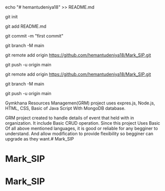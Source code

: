 echo "# hemantudeniya18" >> README.md

git init

git add README.md

git commit -m "first commit"

git branch -M main

git remote add origin https://github.com/hemantudeniya18/Mark_SIP.git

git push -u origin main




git remote add origin https://github.com/hemantudeniya18/Mark_SIP.git

git branch -M main

git push -u origin main

Gymkhana Resources Managemen(GRM) project uses expres.js, Node.js, HTML, CSS, Basic of Java Script With MongoDB database.

GRM project created to handle details of event that held with in organization. It include Basic CRUD operation. Since this project Uses Basic Of all above mentioned languages, it is good or reliable for any begginer to understand. And allow modification to provide flexibility so begginer can upgrade as they want.# Mark_SIP
# Mark_SIP
# Mark_SIP

</h3>